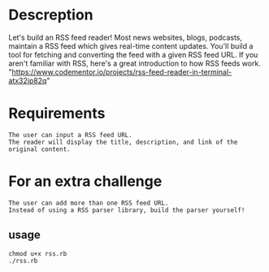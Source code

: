 # Descreption
Let's build an RSS feed reader! Most news websites, blogs, podcasts, maintain a RSS feed which gives real-time content updates. You'll build a tool for fetching and converting the feed with a given RSS feed URL. If you aren't familiar with RSS, here's a great introduction to how RSS feeds work.
"https://www.codementor.io/projects/rss-feed-reader-in-terminal-atx32jp82q"
# Requirements

    The user can input a RSS feed URL.
    The reader will display the title, description, and link of the original content.

# For an extra challenge

    The user can add more than one RSS feed URL.
    Instead of using a RSS parser library, build the parser yourself!


## usage
```
chmod u+x rss.rb
./rss.rb
```
